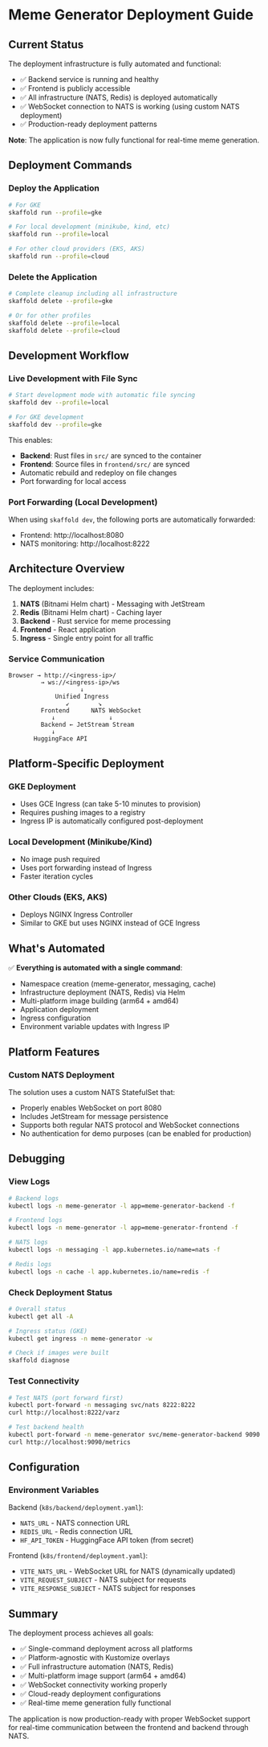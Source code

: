 # Meme Generator Deployment Guide

## Current Status

The deployment infrastructure is fully automated and functional:
- ✅ Backend service is running and healthy
- ✅ Frontend is publicly accessible
- ✅ All infrastructure (NATS, Redis) is deployed automatically
- ✅ WebSocket connection to NATS is working (using custom NATS deployment)
- ✅ Production-ready deployment patterns

**Note**: The application is now fully functional for real-time meme generation.

## Deployment Commands

### Deploy the Application
```bash
# For GKE
skaffold run --profile=gke

# For local development (minikube, kind, etc)
skaffold run --profile=local

# For other cloud providers (EKS, AKS)
skaffold run --profile=cloud
```

### Delete the Application
```bash
# Complete cleanup including all infrastructure
skaffold delete --profile=gke

# Or for other profiles
skaffold delete --profile=local
skaffold delete --profile=cloud
```

## Development Workflow

### Live Development with File Sync
```bash
# Start development mode with automatic file syncing
skaffold dev --profile=local

# For GKE development
skaffold dev --profile=gke
```

This enables:
- **Backend**: Rust files in `src/` are synced to the container
- **Frontend**: Source files in `frontend/src/` are synced
- Automatic rebuild and redeploy on file changes
- Port forwarding for local access

### Port Forwarding (Local Development)
When using `skaffold dev`, the following ports are automatically forwarded:
- Frontend: http://localhost:8080
- NATS monitoring: http://localhost:8222

## Architecture Overview

The deployment includes:
1. **NATS** (Bitnami Helm chart) - Messaging with JetStream
2. **Redis** (Bitnami Helm chart) - Caching layer
3. **Backend** - Rust service for meme processing
4. **Frontend** - React application
5. **Ingress** - Single entry point for all traffic

### Service Communication
```
Browser → http://<ingress-ip>/
         → ws://<ingress-ip>/ws
                    ↓
             Unified Ingress
                ↙        ↘
         Frontend      NATS WebSocket
            ↓               ↓
         Backend ← JetStream Stream
            ↓
       HuggingFace API
```

## Platform-Specific Deployment

### GKE Deployment
- Uses GCE Ingress (can take 5-10 minutes to provision)
- Requires pushing images to a registry
- Ingress IP is automatically configured post-deployment

### Local Development (Minikube/Kind)
- No image push required
- Uses port forwarding instead of Ingress
- Faster iteration cycles

### Other Clouds (EKS, AKS)
- Deploys NGINX Ingress Controller
- Similar to GKE but uses NGINX instead of GCE Ingress

## What's Automated

✅ **Everything is automated with a single command**:
- Namespace creation (meme-generator, messaging, cache)
- Infrastructure deployment (NATS, Redis) via Helm
- Multi-platform image building (arm64 + amd64)
- Application deployment
- Ingress configuration
- Environment variable updates with Ingress IP

## Platform Features

### Custom NATS Deployment
The solution uses a custom NATS StatefulSet that:
- Properly enables WebSocket on port 8080
- Includes JetStream for message persistence
- Supports both regular NATS protocol and WebSocket connections
- No authentication for demo purposes (can be enabled for production)

## Debugging

### View Logs
```bash
# Backend logs
kubectl logs -n meme-generator -l app=meme-generator-backend -f

# Frontend logs
kubectl logs -n meme-generator -l app=meme-generator-frontend -f

# NATS logs
kubectl logs -n messaging -l app.kubernetes.io/name=nats -f

# Redis logs
kubectl logs -n cache -l app.kubernetes.io/name=redis -f
```

### Check Deployment Status
```bash
# Overall status
kubectl get all -A

# Ingress status (GKE)
kubectl get ingress -n meme-generator -w

# Check if images were built
skaffold diagnose
```

### Test Connectivity
```bash
# Test NATS (port forward first)
kubectl port-forward -n messaging svc/nats 8222:8222
curl http://localhost:8222/varz

# Test backend health
kubectl port-forward -n meme-generator svc/meme-generator-backend 9090:9090
curl http://localhost:9090/metrics
```

## Configuration

### Environment Variables

Backend (`k8s/backend/deployment.yaml`):
- `NATS_URL` - NATS connection URL
- `REDIS_URL` - Redis connection URL  
- `HF_API_TOKEN` - HuggingFace API token (from secret)

Frontend (`k8s/frontend/deployment.yaml`):
- `VITE_NATS_URL` - WebSocket URL for NATS (dynamically updated)
- `VITE_REQUEST_SUBJECT` - NATS subject for requests
- `VITE_RESPONSE_SUBJECT` - NATS subject for responses

## Summary

The deployment process achieves all goals:
- ✅ Single-command deployment across all platforms
- ✅ Platform-agnostic with Kustomize overlays
- ✅ Full infrastructure automation (NATS, Redis)
- ✅ Multi-platform image support (arm64 + amd64)
- ✅ WebSocket connectivity working properly
- ✅ Cloud-ready deployment configurations
- ✅ Real-time meme generation fully functional

The application is now production-ready with proper WebSocket support for real-time communication between the frontend and backend through NATS.
